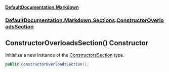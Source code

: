#### [DefaultDocumentation\.Markdown](../../../../index.md 'index')
### [DefaultDocumentation\.Markdown\.Sections](../../../../index.md#DefaultDocumentation.Markdown.Sections 'DefaultDocumentation\.Markdown\.Sections').[ConstructorOverloadsSection](index.md 'DefaultDocumentation\.Markdown\.Sections\.ConstructorOverloadsSection')

## ConstructorOverloadsSection\(\) Constructor

Initialize a new instance of the [ConstructorsSection](../ConstructorsSection/index.md 'DefaultDocumentation\.Markdown\.Sections\.ConstructorsSection') type\.

```csharp
public ConstructorOverloadsSection();
```